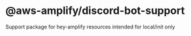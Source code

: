 # @aws-amplify/discord-bot-support

Support package for hey-amplify resources intended for local/init only
